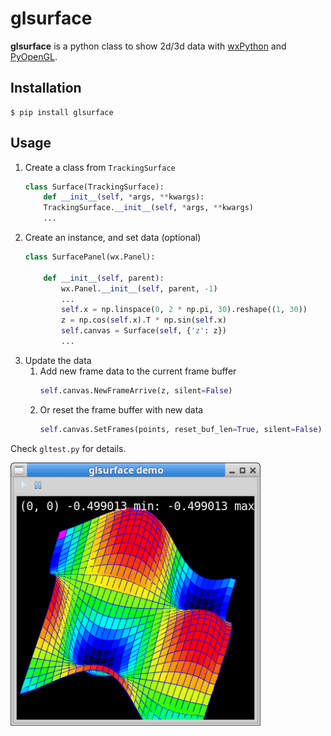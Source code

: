 
# glsurface
**glsurface** is a python class to show 2d/3d data with [wxPython](https://wxpython.org/) and [PyOpenGL](https://pyopengl.sourceforge.net/).

## Installation
```shell
$ pip install glsurface
```

## Usage
1. Create a class from `TrackingSurface`
    ```python
    class Surface(TrackingSurface):
        def __init__(self, *args, **kwargs):
        TrackingSurface.__init__(self, *args, **kwargs)
        ...
    ```
2. Create an instance, and set data (optional)
    ```python
    class SurfacePanel(wx.Panel):

        def __init__(self, parent):
            wx.Panel.__init__(self, parent, -1)
            ...
            self.x = np.linspace(0, 2 * np.pi, 30).reshape((1, 30))
            z = np.cos(self.x).T * np.sin(self.x)
            self.canvas = Surface(self, {'z': z})
            ...

    ```
3. Update the data
    1. Add new frame data to the current frame buffer
        ```python
        self.canvas.NewFrameArrive(z, silent=False)
        ```
    2. Or reset the frame buffer with new data
        ```python
        self.canvas.SetFrames(points, reset_buf_len=True, silent=False)
        ```
Check `gltest.py` for details.

<img src="https://github.com/tianzhuqiao/glsurface/blob/master/images/demo.gif?raw=true" width="400"></img>
